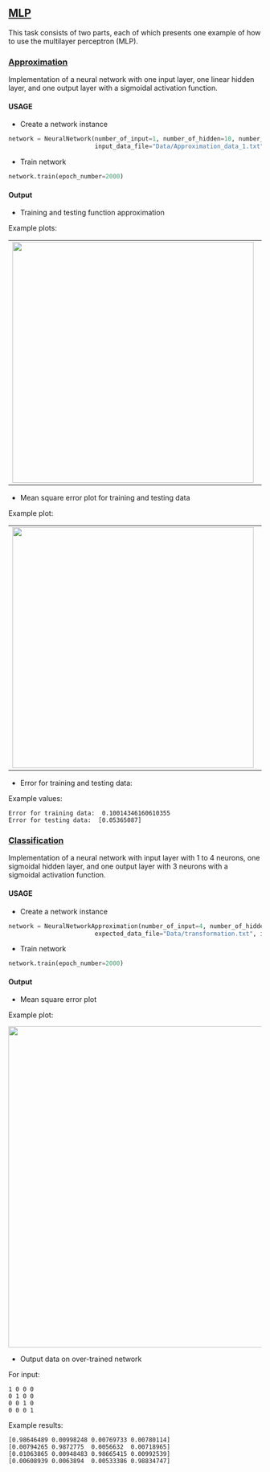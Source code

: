 ## [MLP](https://github.com/JuliaSzymanska/Artificial-Intelligence/tree/master/MLP)
This task consists of two parts, each of which presents one example of how to use the multilayer perceptron (MLP).

### [Approximation](https://github.com/JuliaSzymanska/Artificial-Intelligence/blob/master/MLP/Approximation.py)
Implementation of a neural network with one input layer, one linear hidden layer, and one output layer with a sigmoidal activation function.

#### USAGE
* Create a network instance
```python
network = NeuralNetwork(number_of_input=1, number_of_hidden=10, number_of_output=1, 
                        input_data_file="Data/Approximation_data_1.txt", is_bias=1)
```
* Train network
```python
network.train(epoch_number=2000)
```

#### Output
* Training and testing function approximation

Example plots:
<table>
  <tr>
    <td><img src="https://github.com/JuliaSzymanska/Artificial-Intelligence/blob/master/MLP/.readme/ApproximationTrainingFunction.png" width="480"></td>
    <td><img src="https://github.com/JuliaSzymanska/Artificial-Intelligence/blob/master/MLP/.readme/ApproximationTestingFunction.png" width="480"></td>
  </tr>
 </table>
 
* Mean square error plot for training and testing data

Example plot:
<table>
  <tr>
    <td><img src="https://github.com/JuliaSzymanska/Artificial-Intelligence/blob/master/MLP/.readme/ApproximationErrorForTraining.png" width="480"></td>
    <td><img src="https://github.com/JuliaSzymanska/Artificial-Intelligence/blob/master/MLP/.readme/ApproximationErrorForTesting.png" width="480"></td>
  </tr>
 </table>
 
* Error for training and testing data:

Example values:
```text
Error for training data:  0.10014346160610355
Error for testing data:  [0.05365087]
```

### [Classification](https://github.com/JuliaSzymanska/Artificial-Intelligence/blob/master/MLP/Classification.py)
Implementation of a neural network with input layer with 1 to 4 neurons, one sigmoidal hidden layer, and one output layer with 3 neurons with a sigmoidal activation function.

#### USAGE
* Create a network instance
```python
network = NeuralNetworkApproximation(number_of_input=4, number_of_hidden=3, number_of_output=4, input_data_file="Data/transformation.txt",
                        expected_data_file="Data/transformation.txt", is_bias=1)
```
* Train network
```python
network.train(epoch_number=2000)
```

#### Output
* Mean square error plot

Example plot:
<p align="center">
  <img src="https://github.com/JuliaSzymanska/Artificial-Intelligence/blob/master/MLP/.readme/ClassificationPlot.png" width="640">
</p>

* Output data on over-trained network

For input:
```text
1 0 0 0
0 1 0 0
0 0 1 0
0 0 0 1
```

Example results:
```text
[0.98646489 0.00998248 0.00769733 0.00780114]
[0.00794265 0.9872775  0.0056632  0.00718965]
[0.01063865 0.00948483 0.98665415 0.00992539]
[0.00608939 0.0063894  0.00533386 0.98834747]
```
